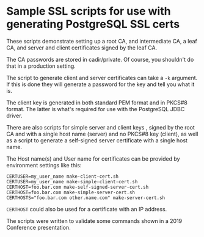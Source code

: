 Sample SSL scripts for use with generating PostgreSQL SSL certs
===============================================================

These scripts demonstrate setting up a root CA, and intermediate CA, a leaf CA,
and server and client certificates signed by the leaf CA.

The CA passwords are stored in cadir/private. Of course, you shouldn't do
that in a production setting.

The script to generate client and server certificates can take a `-k` argument.
If this is done they will generate a password for the key and tell you what it
is.

The client key is generated in both standard PEM format and in PKCS#8 format.
The latter is what's required for use with the PostgreSQL JDBC driver.

There are also scripts for simple server and client keys , signed by the
root CA and with a single host name (server) and no PKCS#8 key (client), as
well as a script to generate a self-signed server certificate with a single
host name.

The Host name(s) and User name for certificates can be provided by
environment settings like this:

```
CERTUSER=my_user_name make-client-cert.sh
CERTUSER=my_user_name make-simple-client-cert.sh
CERTHOST=foo.bar.com make-self-signed-server-cert.sh
CERTHOST=foo.bar.com make-simple-server-cert.sh
CERTHOSTS="foo.bar.com other.name.com" make-server-cert.sh
```

`CERTHOST` could also be used for a certificate with an IP address.

The scripts were written to validate some commands shown in a 2019 Conference
presentation.
